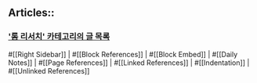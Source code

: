 

## Articles::

### ['롬 리서치' 카테고리의 글 목록](https://learning-and-practice.tistory.com/category/%EB%A1%AC%20%EB%A6%AC%EC%84%9C%EC%B9%98)

#[[Right Sidebar]] | #[[Block References]] | #[[Block Embed]] | #[[Daily Notes]] | #[[Page References]] | #[[Linked References]] | #[[Indentation]] | #[[Unlinked References]]

